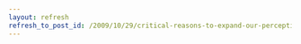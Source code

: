 ```yaml
---
layout: refresh
refresh_to_post_id: /2009/10/29/critical-reasons-to-expand-our-perception-of-currencies
---
```

